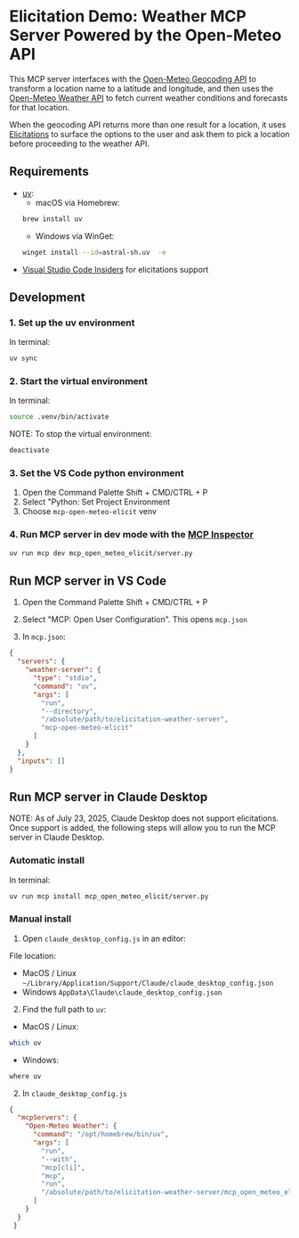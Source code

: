 # Elicitation Demo: Weather MCP Server Powered by the Open-Meteo API

This MCP server interfaces with the [Open-Meteo Geocoding API](https://open-meteo.com/en/docs/geocoding-api) to transform a location name to a latitude and longitude, and then uses the [Open-Meteo Weather API](https://open-meteo.com/en/docs/weather-api) to fetch current weather conditions and forecasts for that location.

When the geocoding API returns more than one result for a location, it uses [Elicitations](https://modelcontextprotocol.io/specification/draft/client/elicitation) to surface the options to the user and ask them to pick a location before proceeding to the weather API.

## Requirements

- [uv](https://docs.astral.sh/uv/):
   - macOS via Homebrew:
   ```bash
   brew install uv
   ```
   - Windows via WinGet:
   ```bash
   winget install --id=astral-sh.uv  -e
   ```
- [Visual Studio Code Insiders](https://code.visualstudio.com/insiders/) for elicitations support

## Development

### 1. Set up the uv environment

In terminal:
```bash
uv sync
```
### 2. Start the virtual environment

In terminal:
```bash
source .venv/bin/activate
```

NOTE: To stop the virtual environment:
```bash
deactivate
```

### 3. Set the VS Code python environment

1. Open the Command Palette Shift + CMD/CTRL + P
2. Select "Python: Set Project Environment
3. Choose `mcp-open-meteo-elicit` venv

### 4. Run MCP server in dev mode with the [MCP Inspector](https://github.com/modelcontextprotocol/inspector)

```bash
uv run mcp dev mcp_open_meteo_elicit/server.py
```

## Run MCP server in VS Code

1. Open the Command Palette Shift + CMD/CTRL + P

2. Select "MCP: Open User Configuration". This opens `mcp.json`

3. In `mcp.json`:

  ```json
  {
    "servers": {
      "weather-server": {
        "type": "stdio",
        "command": "uv",
        "args": [
          "run",
          "--directory",
          "/absolute/path/to/elicitation-weather-server",
          "mcp-open-meteo-elicit"
        ]
      }
    },
    "inputs": []
  }
  ```

## Run MCP server in Claude Desktop

NOTE: As of July 23, 2025, Claude Desktop does not support elicitations. Once support is added, the following steps will allow you to run the MCP server in Claude Desktop.

### Automatic install

In terminal:
```bash
uv run mcp install mcp_open_meteo_elicit/server.py
```

### Manual install

1. Open `claude_desktop_config.js` in an editor:
 
  File location:
  - MacOS / Linux `~/Library/Application/Support/Claude/claude_desktop_config.json`
  - Windows `AppData\Claude\claude_desktop_config.json`

2. Find the full path to `uv`:
  
  - MacOS / Linux:
  ```bash
  which uv
  ```
  - Windows:
  ```bash
  where uv
  ```

2. In `claude_desktop_config.js`

  ```json
  {
    "mcpServers": {
      "Open-Meteo Weather": {
        "command": "/opt/homebrew/bin/uv",
        "args": [
          "run",
          "--with",
          "mcp[cli]",
          "mcp",
          "run",
          "/absolute/path/to/elicitation-weather-server/mcp_open_meteo_elicit/server.py"
        ]
      }
    }
   }
   ```

